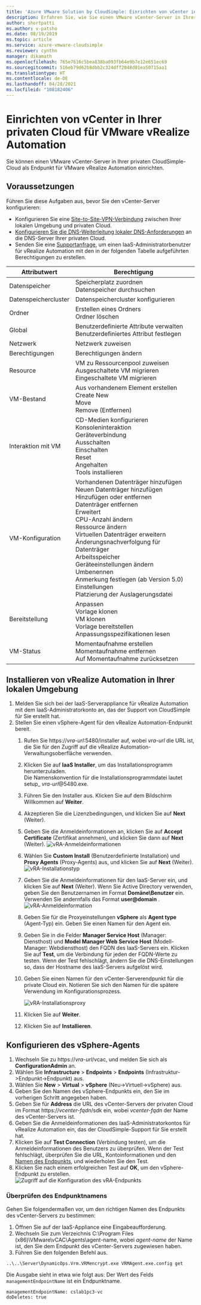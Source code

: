 ```yaml
---
title: 'Azure VMware Solution by CloudSimple: Einrichten von vCenter in privater Cloud für vRealize Automation'
description: Erfahren Sie, wie Sie einen VMware vCenter-Server in Ihrer privaten CloudSimple-Cloud als Endpunkt für VMware vRealize Automation einrichten.
author: shortpatti
ms.author: v-patsho
ms.date: 08/19/2019
ms.topic: article
ms.service: azure-vmware-cloudsimple
ms.reviewer: cynthn
manager: dikamath
ms.openlocfilehash: 765e7616c5bea838ba093fb64e9b7e12e651ec69
ms.sourcegitcommit: 516eb79d62b8dbb2c324dff2048d01ea50715aa1
ms.translationtype: HT
ms.contentlocale: de-DE
ms.lasthandoff: 04/28/2021
ms.locfileid: "108182406"
---
```

# <a name="set-up-vcenter-on-your-private-cloud-for-vmware-vrealize-automation"></a>Einrichten von vCenter in Ihrer privaten Cloud für VMware vRealize Automation

Sie können einen VMware vCenter-Server in Ihrer privaten CloudSimple-Cloud als Endpunkt für VMware vRealize Automation einrichten.

## <a name="before-you-begin"></a>Voraussetzungen

Führen Sie diese Aufgaben aus, bevor Sie den vCenter-Server konfigurieren:

* Konfigurieren Sie eine [Site-to-Site-VPN-Verbindung](vpn-gateway.md#set-up-a-site-to-site-vpn-gateway) zwischen Ihrer lokalen Umgebung und privaten Cloud.
* [Konfigurieren Sie die DNS-Weiterleitung lokaler DNS-Anforderungen](on-premises-dns-setup.md) an die DNS-Server Ihrer privaten Cloud.
* Senden Sie eine [Supportanfrage](https://portal.azure.com/#blade/Microsoft_Azure_Support/HelpAndSupportBlade/newsupportrequest), um einen IaaS-Administratorbenutzer für vRealize Automation mit den in der folgenden Tabelle aufgeführten Berechtigungen zu erstellen.

| Attributwert | Berechtigung |
------------ | ------------- |  
| Datenspeicher |  Speicherplatz zuordnen <br> Datenspeicher durchsuchen |
| Datenspeichercluster | Datenspeichercluster konfigurieren |
| Ordner | Erstellen eines Ordners <br>Ordner löschen |
| Global |  Benutzerdefinierte Attribute verwalten<br>Benutzerdefiniertes Attribut festlegen |
| Netzwerk | Netzwerk zuweisen |
| Berechtigungen | Berechtigungen ändern |
| Resource | VM zu Ressourcenpool zuweisen<br>Ausgeschaltete VM migrieren<br>Eingeschaltete VM migrieren |
| VM-Bestand |  Aus vorhandenem Element erstellen<br>Create New<br>Move<br>Remove (Entfernen) | 
| Interaktion mit VM |  CD-Medien konfigurieren<br>Konsoleninteraktion<br>Geräteverbindung<br>Ausschalten<br>Einschalten<br>Reset<br>Angehalten<br>Tools installieren | 
| VM-Konfiguration |  Vorhandenen Datenträger hinzufügen<br>Neuen Datenträger hinzufügen<br>Hinzufügen oder entfernen<br>Datenträger entfernen<br>Erweitert<br>CPU-Anzahl ändern<br>Ressource ändern<br>Virtuellen Datenträger erweitern<br>Änderungsnachverfolgung für Datenträger<br>Arbeitsspeicher<br>Geräteeinstellungen ändern<br>Umbenennen<br>Anmerkung festlegen (ab Version 5.0)<br>Einstellungen<br>Platzierung der Auslagerungsdatei |
| Bereitstellung |  Anpassen<br>Vorlage klonen<br>VM klonen<br>Vorlage bereitstellen<br>Anpassungsspezifikationen lesen |
| VM-Status | Momentaufnahme erstellen<br>Momentaufnahme entfernen<br>Auf Momentaufnahme zurücksetzen |

## <a name="install-vrealize-automation-in-your-on-premises-environment"></a>Installieren von vRealize Automation in Ihrer lokalen Umgebung

1. Melden Sie sich bei der IaaS-Serverappliance für vRealize Automation mit dem IaaS-Administratorkonto an, das der Support von CloudSimple für Sie erstellt hat.
2. Stellen Sie einen vSphere-Agent für den vRealize Automation-Endpunkt bereit.
    1. Rufen Sie https://*vra-url*:5480/installer auf, wobei *vra-url* die URL ist, die Sie für den Zugriff auf die vRealize Automation-Verwaltungsoberfläche verwenden.
    2. Klicken Sie auf **IaaS Installer**, um das Installationsprogramm herunterzuladen.<br>
    Die Namenskonvention für die Installationsprogrammdatei lautet setup_ *vra-url*@5480.exe.
    3. Führen Sie den Installer aus. Klicken Sie auf dem Bildschirm Willkommen auf **Weiter**.
    4. Akzeptieren Sie die Lizenzbedingungen, und klicken Sie auf **Next** (Weiter).
    5. Geben Sie die Anmeldeinformationen an, klicken Sie auf **Accept Certificate** (Zertifikat annehmen), und klicken Sie dann auf **Next** (Weiter).
    ![vRA-Anmeldeinformationen](media/configure-vra-endpoint-login.png)
    6. Wählen Sie **Custom Install** (Benutzerdefinierte Installation) und **Proxy Agents** (Proxy-Agents) aus, und klicken Sie auf **Next** (Weiter).
    ![vRA-Installationstyp](media/configure-vra-endpoint-install-type.png)
    7. Geben Sie die Anmeldeinformationen für den IaaS-Server ein, und klicken Sie auf **Next** (Weiter). Wenn Sie Active Directory verwenden, geben Sie den Benutzernamen im Format **Domäne\Benutzer** ein. Verwenden Sie andernfalls das Format **user@domain** .
    ![vRA-Anmeldeinformation](media/configure-vra-endpoint-account.png)
    8. Geben Sie für die Proxyeinstellungen **vSphere** als **Agent type** (Agent-Typ) ein. Geben Sie einen Namen für den Agent ein.
    9. Geben Sie in die Felder **Manager Service Host** (Manager: Diensthost) und **Model Manager Web Service Host** (Modell-Manager: Webdiensthost) den FQDN des IaaS-Servers ein. Klicken Sie auf **Test**, um die Verbindung für jeden der FQDN-Werte zu testen. Wenn der Test fehlschlägt, ändern Sie die DNS-Einstellungen so, dass der Hostname des IaaS-Servers aufgelöst wird.
    10. Geben Sie einen Namen für den vCenter-Serverendpunkt für die private Cloud ein. Notieren Sie sich den Namen für die spätere Verwendung im Konfigurationsprozess.

        ![vRA-Installationsproxy](media/configure-vra-endpoint-proxy.png)

    11. Klicken Sie auf **Weiter**.
    12. Klicken Sie auf **Installieren**.

## <a name="configure-the-vsphere-agent"></a>Konfigurieren des vSphere-Agents

1. Wechseln Sie zu https://*vra-url*/vcac, und melden Sie sich als **ConfigurationAdmin** an.
2. Wählen Sie **Infrastructure** > **Endpoints** > **Endpoints** (Infrastruktur->Endpunkt->Endpunkt) aus.
3. Wählen Sie **New** > **Virtual** > **vSphere** (Neu->Virtuell->vSphere) aus.
4. Geben Sie den Namen des vSphere-Endpunkts ein, den Sie im vorherigen Schritt angegeben haben.
5. Geben Sie für **Address** die URL des vCenter-Servers der privaten Cloud im Format https://*vcenter-fqdn*/sdk ein, wobei *vcenter-fqdn* der Name des vCenter-Servers ist.
6. Geben Sie die Anmeldeinformationen des IaaS-Administratorkontos für vRealize Automation ein, das der CloudSimple-Support für Sie erstellt hat.
7. Klicken Sie auf **Test Connection** (Verbindung testen), um die Anmeldeinformationen des Benutzers zu überprüfen. Wenn der Test fehlschlägt, überprüfen Sie die URL, Kontoinformationen und den [Namen des Endpunkts](#verify-the-endpoint-name), und wiederholen Sie den Test.
8. Klicken Sie nach einem erfolgreichen Test auf **OK**, um den vSphere-Endpunkt zu erstellen.
    ![Zugriff auf die Konfiguration des vRA-Endpunkts](media/configure-vra-endpoint-vra-edit.png)

### <a name="verify-the-endpoint-name"></a>Überprüfen des Endpunktnamens

Gehen Sie folgendermaßen vor, um den richtigen Namen des Endpunkts des vCenter-Servers zu bestimmen:

1. Öffnen Sie auf der IaaS-Appliance eine Eingabeaufforderung.
2. Wechseln Sie zum Verzeichnis C:\Program Files (x86)\VMware\vCAC\Agents\agent-name, wobei *agent-name* der Name ist, den Sie dem Endpunkt des vCenter-Servers zugewiesen haben.
3. Führen Sie den folgenden Befehl aus.

```
..\..\Server\DynamicOps.Vrm.VRMencrypt.exe VRMAgent.exe.config get
```

Die Ausgabe sieht in etwa wie folgt aus: Der Wert des Felds `managementEndpointName` ist ein Endpunktname.

```
managementEndpointName: cslab1pc3-vc
doDeletes: true
```
